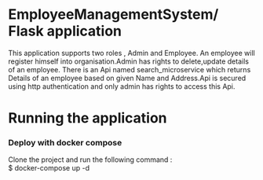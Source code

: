 # EmployeeManagementSystem/ Flask application
This application supports two roles , Admin and Employee. An employee will register himself into organisation.Admin has rights to delete,update details of an employee.
There is an Api named search_microservice which returns Details of an employee based on given Name and Address.Api is secured using http authentication and only admin has rights to access this Api.

# Running the application
### Deploy with docker compose
Clone the project and run the following command : <br/>
$ docker-compose up -d

